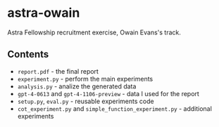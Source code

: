 # astra-owain

Astra Fellowship recruitment exercise, Owain Evans's track.

## Contents

* `report.pdf` - the final report
* `experiment.py` - perform the main experiments
* `analysis.py` - analize the generated data
* `gpt-4-0613` and `gpt-4-1106-preview` - data I used for the report
* `setup.py`, `eval.py` - reusable experiments code
* `cot_experiment.py` and `simple_function_experiment.py` - additional experiments
